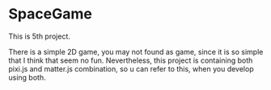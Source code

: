 # SpaceGame
This is 5th project.

There is a simple 2D game, you may not found as game, since it is so simple that I think that seem no fun.
Nevertheless, this project is containing both pixi.js and matter.js combination, so u can refer to this, when you develop using both.
